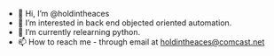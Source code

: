 - 👋 Hi, I’m @holdintheaces
- 👀 I’m interested in back end objected oriented automation.
- 🌱 I’m currently relearning python.
- 📫 How to reach me - through email at holdintheaces@comcast.net

<!---
holdintheaces/holdintheaces is a ✨ special ✨ repository because its `README.md` (this file) appears on your GitHub profile.
You can click the Preview link to take a look at your changes.
--->
